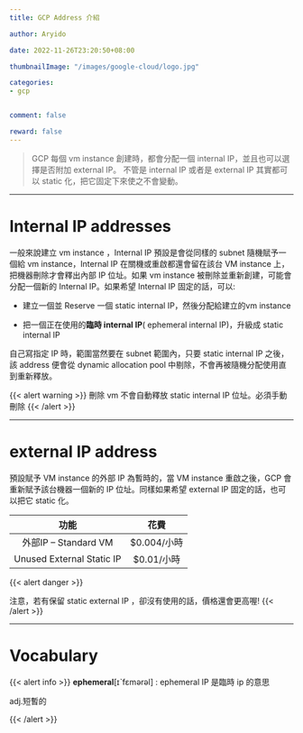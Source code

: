 ```yaml
---
title: GCP Address 介紹

author: Aryido

date: 2022-11-26T23:20:50+08:00

thumbnailImage: "/images/google-cloud/logo.jpg"

categories:
- gcp


comment: false

reward: false
---
```

<!--BODY-->
> GCP 每個 vm instance 創建時，都會分配一個 internal IP，並且也可以選擇是否附加 external IP。 不管是 internal IP 或者是 external IP 其實都可以 static 化，把它固定下來使之不會變動。

<!--more-->

---

# Internal IP addresses
一般來說建立 vm instance ，Internal IP 預設是會從同樣的 subnet 隨機賦予一個給 vm instance，Internal IP 在關機或重啟都還會留在該台 VM instance 上，把機器刪除才會釋出內部 IP 位址。如果 vm instance 被刪除並重新創建，可能會分配一個新的 Internal IP。如果希望 Internal IP 固定的話，可以:

- 建立一個並 Reserve 一個 static internal IP，然後分配給建立的vm instance

- 把一個正在使用的**臨時 internal IP**( ephemeral internal IP)，升級成 static internal IP

自己寫指定 IP 時，範圍當然要在 subnet 範圍內，只要 static internal IP 之後，該 address 便會從 dynamic allocation pool 中剔除，不會再被隨機分配使用直到重新釋放。

{{< alert warning >}}
刪除 vm 不會自動釋放 static internal IP 位址。必須手動刪除
{{< /alert >}}

---
# external IP address
預設賦予 VM instance 的外部 IP 為暫時的，當 VM instance 重啟之後，GCP 會重新賦予該台機器一個新的 IP 位址。同樣如果希望 external IP 固定的話，也可以把它 static 化。

|     功能     |     花費        |
| :----------: |:----------:|
| 外部IP – Standard VM     | $0.004/小時 |
|Unused External Static IP |     $0.01/小時  |
{{< alert danger >}}

注意，若有保留 static external IP ，卻沒有使用的話，價格還會更高喔!
{{< /alert >}}


---
# Vocabulary
{{< alert info >}}
**ephemeral**[ɪˋfɛmərəl] :  ephemeral IP 是臨時 ip 的意思

adj.短暫的

{{< /alert >}}